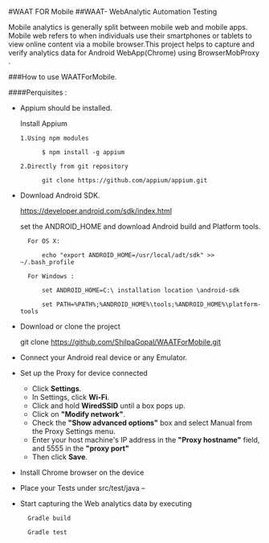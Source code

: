 #WAAT FOR Mobile
##WAAT- WebAnalytic Automation Testing

Mobile analytics is generally split between mobile web and mobile apps. Mobile web refers to when individuals use their smartphones or tablets to view online content via a mobile browser.This project helps to capture and verify analytics data for Android WebApp(Chrome) using BrowserMobProxy .

###How to use WAATForMobile.

####Perquisites : 

* Appium should be installed.

  Install Appium 
  
      1.Using npm modules 
      
		    $ npm install -g appium
		    
      2.Directly from git repository 
      
		    git clone https://github.com/appium/appium.git
		    
* Download Android SDK.

	https://developer.android.com/sdk/index.html
	
	set the ANDROID_HOME and download Android build and Platform tools.
	
	    For OS X:
	    
		    echo "export ANDROID_HOME=/usr/local/adt/sdk" >> ~/.bash_profile
		    
	    For Windows :
	    
		    set ANDROID_HOME=C:\ installation location \android-sdk
		    
		    set PATH=%PATH%;%ANDROID_HOME%\tools;%ANDROID_HOME%\platform-tools
		    

* Download or clone the project 

  	git clone https://github.com/ShilpaGopal/WAATForMobile.git

* Connect your Android real device or any Emulator.

* Set up the Proxy for device connected
	* Click **Settings**.
	* In Settings, click **Wi-Fi**.
	* Click and hold **WiredSSID** until a box pops up.
	* Click on **"Modify network"**.
	* Check the **"Show advanced options"** box and select Manual from the Proxy Settings menu.
	* Enter your host machine's IP address in the **"Proxy hostname"** field, and 5555 in the **"proxy port"**
	* Then click **Save**.

* Install Chrome browser on the device

* Place your Tests under src/test/java –

* Start capturing the Web analytics data by executing 

		Gradle build
	
		Gradle test
